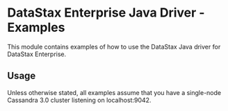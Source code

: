 # DataStax Enterprise Java Driver - Examples

This module contains examples of how to use the DataStax Java driver for
DataStax Enterprise.

## Usage

Unless otherwise stated, all examples assume that you have a single-node Cassandra 3.0 cluster 
listening on localhost:9042.

